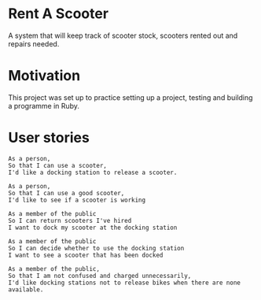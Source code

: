 # Rent A Scooter

A system that will keep track of scooter stock, scooters rented out and repairs needed.

# Motivation

This project was set up to practice setting up a project, testing and building a programme in Ruby.

# User stories

```
As a person,
So that I can use a scooter,
I'd like a docking station to release a scooter.
```

```
As a person,
So that I can use a good scooter,
I'd like to see if a scooter is working
```

```
As a member of the public
So I can return scooters I've hired
I want to dock my scooter at the docking station
```

```
As a member of the public
So I can decide whether to use the docking station
I want to see a scooter that has been docked
```

```
As a member of the public,
So that I am not confused and charged unnecessarily,
I'd like docking stations not to release bikes when there are none available.
```